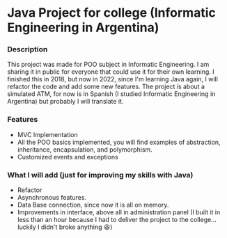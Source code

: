 # Java Project for college (Informatic Engineering in Argentina)

### Description

This project was made for POO subject in Informatic Engineering. I am sharing it in public for everyone that could use it for their own learning. I finished this in 2018, but now in 2022, since I'm learning Java again, I will refactor the code and add some new features. The project is about a simulated ATM, for now is in Spanish (I studied Informatic Engineering in Argentina) but probably I will translate it.

### Features

- MVC Implementation
- All the POO basics implemented, you will find examples of abstraction, inheritance, encapsulation, and polymorphism.
- Customized events and exceptions

### What I will add (just for improving my skills with Java)

- Refactor
- Asynchronous features.
- Data Base connection, since now it is all on memory.
- Improvements in interface, above all in administration panel (I built it in less than an hour because I had to deliver the project to the college... luckily I didn't broke anything :laughing:)
